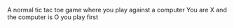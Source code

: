 A normal tic tac toe game where you play against a computer
You are X and the computer is O
you play first


